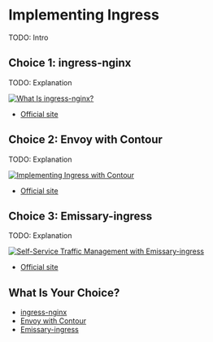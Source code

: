 # Implementing Ingress

TODO: Intro

## Choice 1: ingress-nginx

TODO: Explanation

[![What Is ingress-nginx?](https://img.youtube.com/vi/G-m9mB4y3Og/0.jpg)](https://via.vmw.com/ingress-nginx)
* [Official site](https://kubernetes.github.io/ingress-nginx)

## Choice 2: Envoy with Contour

TODO: Explanation

[![Implementing Ingress with Contour](https://img.youtube.com/vi/oFGyqG_7jTU/0.jpg)](https://via.vmw.com/Contour)
* [Official site](https://projectcontour.io)

## Choice 3: Emissary-ingress

TODO: Explanation

[![Self-Service Traffic Management with Emissary-ingress](https://img.youtube.com/vi/NpCEh09mOJI/0.jpg)](https://via.vmw.com/Emissary)
* [Official site](https://www.getambassador.io/products/api-gateway)

## What Is Your Choice?

* [ingress-nginx](nginx.md)
* [Envoy with Contour](contour.md)
* [Emissary-ingress](emissary-ingress.md)